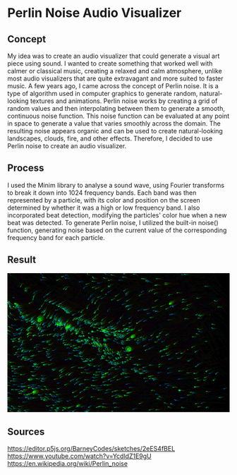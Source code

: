 # Perlin Noise Audio Visualizer

## Concept

My idea was to create an audio visualizer that could generate a visual art piece using sound. I wanted to create something that worked well with calmer or classical music, creating a relaxed and calm atmosphere, unlike most audio visualizers that are quite extravagant and more suited to faster music.
A few years ago, I came across the concept of Perlin noise. It is a type of algorithm used in computer graphics to generate random, natural-looking textures and animations. Perlin noise works by creating a grid of random values and then interpolating between them to generate a smooth, continuous noise function. This noise function can be evaluated at any point in space to generate a value that varies smoothly across the domain. The resulting noise appears organic and can be used to create natural-looking landscapes, clouds, fire, and other effects.
Therefore, I decided to use Perlin noise to create an audio visualizer.

## Process

I used the Minim library to analyse a sound wave, using Fourier transforms to break it down into 1024 frequency bands.
Each band was then represented by a particle, with its color and position on the screen determined by whether it was a high or low frequency band. 
I also incorporated beat detection, modifying the particles' color hue when a new beat was detected. 
To generate Perlin noise, I utilized the built-in noise() function, generating noise based on the current value of the corresponding frequency band for each particle.

## Result

![Screenshot](https://github.com/F-O-N-S-E-C-A/PerlinNoiseAudioVis/blob/main/img.png)

## Sources

https://editor.p5js.org/BarneyCodes/sketches/2eES4fBEL
https://www.youtube.com/watch?v=YcdldZ1E9gU
https://en.wikipedia.org/wiki/Perlin_noise
